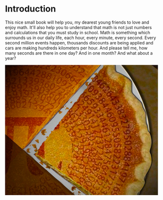 # Introduction

This nice small book will help you, my dearest young friends to love and enjoy math. It'll also help you to understand that math is not just numbers and calculations that you must study in school. Math is something which surrounds us in our daily life, each hour, every minute, every second. Every second million events happen, thousands discounts are being applied and cars are making hundreds kilometers per hour. And please tell me, how many seconds are there in one day? And in one month? And what about a year?

![](math_taissa.png)